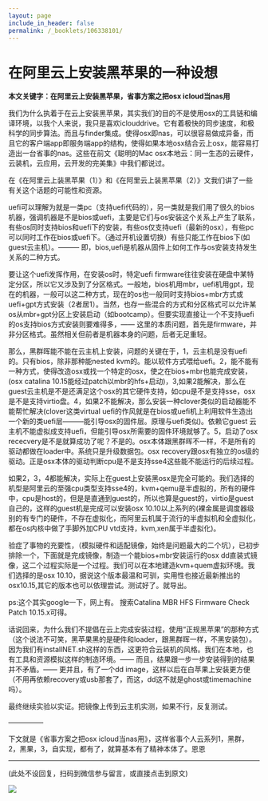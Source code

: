 ```yaml
---
layout: page
include_in_header: false
permalink: /_booklets/106338101/
---
```

在阿里云上安装黑苹果的一种设想
=====

__本文关键字：在阿里云上安装黑苹果，省事方案之把osx icloud当nas用__

我们为什么执着于在云上安装黑苹果，其实我们的目的不是使用osx的工具链和编译环境，以我个人来说，我只是喜欢iclouddrive。它有着极快的同步速度，和极科学的同步算法。而且与finder集成。使得osx即nas，可以很容易做成异备，而且它的客户端app即服务端app的结构，使得如果本地osx结合云上osx，能容易打造出一台省事的nas。这些在前文《聪明的Mac osx本地云：同一生态的云硬件，云装机，云应用，云开发的完美集》中我们都说过。

在《在阿里云上装黑苹果（1）》和《在阿里云上装黑苹果（2）》文我们讲了一些有关这个话题的可能性和资源。

uefi可以理解为就是一类pc（支持uefi代码的），另一类就是我们用了很久的bios机器，强调机器是不是bios或uefi，主要是它们与os安装这个关系上产生了联系，有些os同时支持bios和uefi下的安装，有些os仅支持uefi（最新的osx），有些pc可以同时工作在bios或uefi下。（通过开机设置切换）有些只能工作在bios下(如guest云主机）。——— 即，bios,uefi是机器从固件上如何工作与os安装支持发生关系的二种方式。

要让这个uefi发挥作用，在安装os时，特定uefi firmware往往安装在硬盘中某特定分区，所以它又涉及到了分区格式。一般地，bios机用mbr，uefi机用gpt，现在的机器，一般可以这二种方式，现在的os也一般同时支持bios+mbr方式或uefi+gpt方式安装（2者居1）。当然，也存一些混合的方式和分区格式可以允许某os从mbr+gpt分区上安装启动（如bootcamp）。但要实现直接让一个不支持uefi的os支持bios方式安装则要难得多，—— 这里的本质问题，首先是firmware，并非分区格式。虽然相关但前者是机器本身的问题，后者无足重轻。

那么，黑群晖能不能在云主机上安装，问题的关键在于，1，云主机是没有uefi的。只有bios，除非那种能nested kvm的。能以软件方式喂给uefi。2，能不能有一种方式，使得改造osx或找一个特定的osx，使之在bios+mbr也能完成安装，(osx catalina 10.15能经过patch以mbr的hfs+启动)，3,如果2能解决，那么在guest云主机是不是还满足这个osx的其它硬件支持，如cpu是不是支持sse，osx是不是支持virtio盘。4，如果2不能解决，那么安装一种clover类似的启动器能不能帮忙解决(clover这类virtual uefi的作风就是在bios或uefi机上利用软件生造出一个新的类uefi层———能引导osx的固件层。原理与uefi类似)。依赖它guest 云主机不能虚拟成支持uefi，但能引导osx所需要的固件环境就够了。5，启动了osx rececvery是不是就算成功了呢？不是的。osx本体跟黑群晖不一样，不是所有的驱动都做在loader中。系统只是升级数据包。osx recovery跟osx有独立的os级的驱动。正是osx本体的驱动判断cpu是不是支持sse4这些能不能运行的后续过程。

如果2，3，4都能解决，实际上在guest上安装黑osx是完全可能的。我们选择的机型是阿里云的至强cpu类型支持sse4的，kvm+qemu是半虚拟的，所有的硬件中，cpu是host的，但是是直通到guest的，所以也算是guest的，virtio是guest自己的，这样的guest机是完成可以安装osx 10.10以上系列的(裸金属是调度器级别的有专门的硬件，不存在虚拟化，而阿里云机属于流行的半虚拟机和全虚拟化，都在os内核中做了手脚外加CPU vtd支持，kvm,xen属于半虚拟化)。

验症了事物的充要性，（模拟硬件和适配镜像，始终是问题最大的二个坑），已初步排除一个，下面就是完成镜像，制造一个能bios+mbr安装运行的osx dd直装式镜像，这二个过程实际是一个过程。我们可以在本地建造kvm+quem虚拟环境。我们选择的是osx 10.10，据说这个版本最温和可驯，实用性也接近最新推出的osx10.15,其它的版本也可以依理尝试。测试好了。就导出。

ps:这个其实google一下，网上有。 搜索Catalina MBR HFS Firmware Check Patch 10.15.x可得。

话说回来，为什么我们不提倡在云上完成安装过程，使用“正规黑苹果”的那种方式（这个说法不可笑，黑苹果黑的是硬件和loader，跟黑群晖一样，不黑安装包）。因为我们有installNET.sh这样的东西，这更符合云装机的风格。我们在本地，也有工具和资源模拟这样的制造环境。—— 而且，结果跟一步一步安装得到的结果并不矛盾。—— 更并且，有了一个dd image，这样以后在白苹果上安装更方便（不用再依赖recovery或usb那套了，而这，dd这不就是ghost或timemachine吗）。

最终继续实验以实证。把镜像上传到云主机实测，如果不行，反复测试。



—————

下文就是《省事方案之把osx icloud当nas用》，这样省事个人云系列1，黑群，2，黑果，3，自实现，都有了，就算基本有了精神本体了。恩恩



-----


(此处不设回复，扫码到微信参与留言，或直接点击到原文)

![](/p/106338101/qrcode.png)

<!-- Markdeep: -->
<meta charset="utf-8">
<link rel="stylesheet" href="../../res/aloha.css?">

<script src="../../res/markdeep.min.js" charset="utf-8"></script>




 
